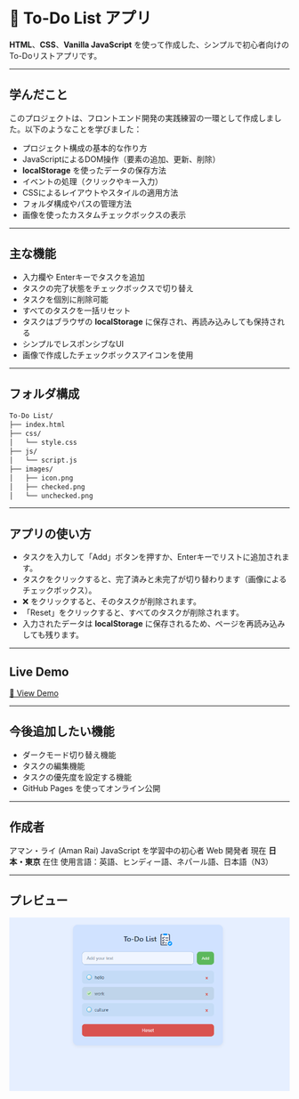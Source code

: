 # 📝 To-Do List アプリ

**HTML**、**CSS**、**Vanilla JavaScript** を使って作成した、シンプルで初心者向けのTo-Doリストアプリです。

---

## 学んだこと

このプロジェクトは、フロントエンド開発の実践練習の一環として作成しました。以下のようなことを学びました：

- プロジェクト構成の基本的な作り方
- JavaScriptによるDOM操作（要素の追加、更新、削除）
- **localStorage** を使ったデータの保存方法
- イベントの処理（クリックやキー入力）
- CSSによるレイアウトやスタイルの適用方法
- フォルダ構成やパスの管理方法
- 画像を使ったカスタムチェックボックスの表示

---

## 主な機能

- 入力欄や Enterキーでタスクを追加
- タスクの完了状態をチェックボックスで切り替え
- タスクを個別に削除可能
- すべてのタスクを一括リセット
- タスクはブラウザの **localStorage** に保存され、再読み込みしても保持される
- シンプルでレスポンシブなUI
- 画像で作成したチェックボックスアイコンを使用

---

## フォルダ構成

```
To-Do List/
├── index.html                 
├── css/
│   └── style.css            
├── js/
│   └── script.js              
├── images/
│   ├── icon.png               
│   ├── checked.png            
│   └── unchecked.png        
```


---

## アプリの使い方

- タスクを入力して「Add」ボタンを押すか、Enterキーでリストに追加されます。
- タスクをクリックすると、完了済みと未完了が切り替わります（画像によるチェックボックス）。
- ❌ をクリックすると、そのタスクが削除されます。
- 「Reset」をクリックすると、すべてのタスクが削除されます。
- 入力されたデータは **localStorage** に保存されるため、ページを再読み込みしても残ります。

---

## Live Demo

[🔗 View Demo](hhttps://to-doapp1630.netlify.app)

---

## 今後追加したい機能

- ダークモード切り替え機能
- タスクの編集機能
- タスクの優先度を設定する機能
- GitHub Pages を使ってオンライン公開

---

## 作成者

アマン・ライ (Aman Rai)
JavaScript を学習中の初心者 Web 開発者
現在 **日本・東京** 在住
使用言語：英語、ヒンディー語、ネパール語、日本語（N3）

---

## プレビュー

![アプリのスクリーンショット](images/screenshot.png)